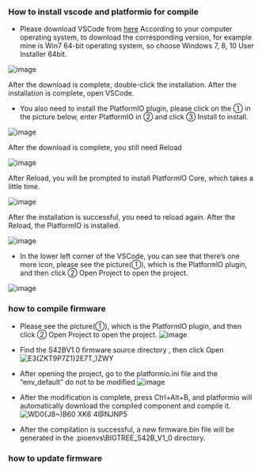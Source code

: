### How to install vscode and platformio for compile

- Please download VSCode from [here](https://code.visualstudio.com/Download)
According to your computer operating system, to download the corresponding version, for example mine is Win7 64-bit operating system, so choose Windows 7, 8, 10 User Installer 64bit.

![image](https://user-images.githubusercontent.com/25599056/56638014-a4aac900-669f-11e9-8694-d9e4af6ad93a.png)

  After the download is complete, double-click the installation. After the installation is complete, open VSCode.
- You also need to install the PlatformIO plugin, please click on the ① in the picture below, enter PlatformIO in ② and click ③ Install to install. 

![image](https://user-images.githubusercontent.com/25599056/56638076-c5731e80-669f-11e9-82b9-4b21407df320.png)

After the download is complete, you still need Reload 

![image](https://user-images.githubusercontent.com/25599056/56638101-d328a400-669f-11e9-8406-1b2d479b8e9a.png)

After Reload, you will be prompted to install PlatformIO Core, which takes a little time.

![image](https://user-images.githubusercontent.com/25599056/56638125-dcb20c00-669f-11e9-82df-79c4581a43a8.png)

After the installation is successful, you need to reload again. After the Reload, the PlatformIO is installed.

![image](https://user-images.githubusercontent.com/25599056/56638133-e2a7ed00-669f-11e9-8951-b953b0b1bddb.png)

- In the lower left corner of the VSCode, you can see that there’s one more icon, please see the picture(①), which is the PlatformIO plugin, and then click ② Open Project to open the project.

![image](https://user-images.githubusercontent.com/25599056/56638145-ea679180-669f-11e9-9c1e-5cae6ce0d29f.png)


### how to compile firmware

- Please see the picture(①), which is the PlatformIO plugin, and then click ② Open Project to open the project.
![image](https://user-images.githubusercontent.com/25599056/56637513-6b258e00-669e-11e9-9fad-d0571e57499e.png)
 
- Find the S42BV1.0 firmware source directory , then click Open
![$E3{ZKT9P7Z1}2E$7T_)ZWY](https://user-images.githubusercontent.com/46896566/71972802-66166800-3248-11ea-9c17-e81114513257.png)

- After opening the project, go to the platformio.ini file and the “env_default” do not to be modified
![image](https://user-images.githubusercontent.com/25599056/56637542-7d073100-669e-11e9-9e9e-1efa6b73be5d.png)

- After the modification is complete, press Ctrl+Alt+B, and platformio will automatically download the compiled component and compile it.
![WD0{J8~)B60 XK6 4@NJNP5](https://user-images.githubusercontent.com/46896566/71971896-90ffbc80-3246-11ea-8489-6b0180ac58e6.png)
 
- After the compilation is successful, a new firmware.bin file will be generated in the .pioenvs\BIGTREE_S42B_V1_0 directory. 

### how to update firmware



